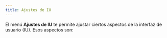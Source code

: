 ```yaml
---
title: Ajustes de IU
---
```


El menú **Ajustes de IU** te permite ajustar ciertos aspectos de la interfaz de usuario (IU). Esos aspectos son:

<ReadMore />

<ControlTip />

